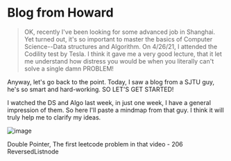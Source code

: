 # Blog from Howard
> OK, recently I've been looking for some advanced job in Shanghai. Yet turned out, it's so important to master the basics of Computer Science--Data structures and Algorithm.
On 4/26/21, I attended the Codility test by Tesla. I think it gave me a very good lecture, that it let me understand how distress you would be when you literally can't solve a single damn PROBLEM!

Anyway, let's go back to the point. Today, I saw a blog from a SJTU guy, he's so smart and hard-working. SO LET'S GET STARTED!

I watched the DS and Algo last week, in just one week, I have a general impression of them. So here I'll paste a mindmap from that guy. I think it will truly help me to clarify my ideas.


![image](https://user-images.githubusercontent.com/25929878/116005876-846dc600-a63b-11eb-8ac4-0f95b36a195a.png)

Double Pointer, The first leetcode problem in that video - 206 ReversedListnode
